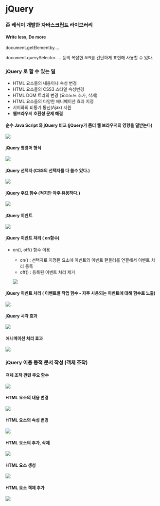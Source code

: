 # jQuery

### 존 레식이 개발한 자바스크립트 라이브러리

#### Write less, Do more

document.getElementby....

document.querySelector..... 등의 복잡한 API를 간단하게 표현해 사용할 수 있다.



### jQuery 로 할 수 있는 일

- HTML 요소들의 내용이나 속성 변경
- HTML 요소들의 CSS3 스타일 속성변경
- HTML DOM 트리의 변경 (요소노드 추가, 삭제)
- HTML 요소들의 다양한 애니메이션 효과 지정
- 서버와의 비동기 통신(Ajax) 지원
- **웹브라우저 호환성 문제 해결**



#### 순수 Java Script 와 jQuery 비교 (jQuery가 좀더 웹 브라우저의 영향을 덜받는다)

![](./image/jq1.jpg)



#### jQuery 명령어 형식

![](./image/jq2.jpg)



#### jQuery 선택자 (CSS의 선택자를 다 쓸수 있다.)

![](./image/jq3.jpg)



#### jQuery 주요 함수 (적지만 아주 유용하다.)

![](./image/jq4.jpg)



#### jQuery 이벤트

![](./image/jq5.jpg)



#### jQuery 이벤트 처리 ( on함수)

- on(), off() 함수 이용

  - on() : 선택자로 지정된 요소에 이벤트와 이벤트 핸들러를 연결해서 이벤트 처리 등록
  - off() : 등록된 이벤트 처리 제거

  ![](./image/jq6.jpg)



#### jQuery 이벤트 처리 ( 이벤트별 작업 함수 - 자주 사용되는 이벤트에 대해 함수로 노출)

![](./image/jq7.jpg)





#### jQuery 시각 효과

![](./image/jq8.jpg)

#### 애니메이션 처리 효과

![](./image/jq9.jpg)

###  jQuery 이용 동적 문서 작성 (객체 조작)

#### 객체 조작 관련 주요 함수

![](./image/jq10.jpg)

#### HTML 요소의 내용 변경

![](./image/jq11.jpg)

#### HTML 요소의 속성 변경

![](./image/jq12.jpg)

#### HTML 요소의 추가, 삭제

![](./image/jq13.jpg)

#### HTML 요소 생성

![](./image/jq14.jpg)

#### HTML 요소 객체 추가

![](./image/jq15.jpg)